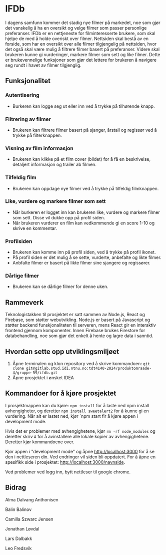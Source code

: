 # IFDb 
I dagens samfunn kommer det stadig nye filmer på markedet, noe som gjør det vanskelig å ha en oversikt og velge filmer som passer personlige preferanser. IFDb er en nettjeneste for filminteresserte brukere, som skal hjelpe de med å holde overiskt over filmer. Nettsiden skal bestå av en forside, som har en oversikt over alle filmer tilgjengelig på nettsiden, hvor det også skal være mulig å filtrere filmer basert på preferanser. Videre skal brukeren kunne gi vurderinger, markere filmer som sett og like filmer. Dette er brukevennelige funksjoner som gjør det lettere for brukeren å navigere seg rundt i havet av filmer tilgjenglig.

## Funksjonalitet
### Autentisering
- Burkeren kan logge seg ut eller inn ved å trykke på tilhørende knapp.
### Filtrering av filmer
- Brukeren kan filtrere filmer basert på sjanger, årstall og regissør ved å trykke på filterknappen. 
### Visning av film informasjon
- Brukeren kan klikke på et film cover (bildet) for å få en beskrivelse, detaljert informasjon og trailer ab filmen.
### Tilfeldig film
- Brukeren kan oppdage nye filmer ved å trykke på tilfeldig filmknappen. 
### Like, vurdere og markere filmer som sett
- Når burkeren er logget inn kan brukeren like, vurdere og markere filmer som sett. Disse vil dukke opp på profil siden.
-  Når brukeren vurderer en film kan vedkommende gi en score 1-10 og skrive en kommentar.
### Profilsiden
- Brukeren kan komme inn på profil siden, ved å trykke på profil ikonet.
- På profil siden er det mulig å se sette, vurderte, anbefalte og likte filmer. 
- Anbfalte filmer er basert på likte filmer sine sjangere og regissører.
### Dårlige filmer
- Brukeren kan se dårlige filmer for denne uken. 


## Rammeverk  
Teknologistakken til prosjektet er satt sammen av Node.js, React og Firebase, som støtter webutvikling. Node.js er basert på Javascript og støtter backend funskjonaliteten til serveren, mens React gir en interaktiv frontend gjennom komponenter. Innen Firebase brukes Firestore for databehandling, noe som gjør det enkelt å hente og lagre data i sanntid. 

## Hvordan sette opp utviklingsmiljøet
1. Åpne terminalen og klon repository ved å skrive kommandoen: `git clone git@gitlab.stud.idi.ntnu.no:tdt4140-2024/produktomraade-4/gruppe-59/ifdb.git` 
2. Åpne prosjektet i ønsket IDEA

## Kommandoer for å kjøre prosjektet
I prosjektmappen kan du kjøre: `npm install` for å laste ned npm install avhengigheter, og deretter `npm install sweetalert2` for å kunne gi en vurdering. Når alt er lastet ned, kjør  `npm start fir å kjøre appen i development mode.

Hvis det er problemer med avhengighetene, kjør `rm -rf node_modules` og deretter skriv `A` for å avinstallere alle lokale kopier av avhengighetene. Deretter kjør kommandoene over. 

Kjør appen i "development mode" og åpne [http://localhost:3000](http://localhost:3000) for å se den i nettleseren din. Ved endringer vil siden bli oppdatert. For å åpne en spesifikk side i prosjektet: [http://localhost:3000/navnside](http://localhost:3000/navnside).

Ved problemer ved logg inn, bytt nettleser til google chrome.

## Bidrag 
Alma Dalvang Anthonisen

Balin Balinov

Camilla Szwarc Jensen

Jonathan Løvdal

Lars Dalbakk

Leo Fredsvik
 



